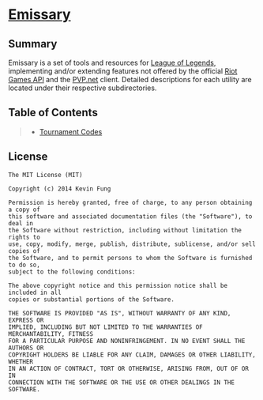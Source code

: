 # [Emissary](http://polytonic.github.io/Emissary/)

## Summary
Emissary is a set of tools and resources for [League of Legends](http://leagueoflegends.com), implementing and/or extending features not offered by the official [Riot Games API](https://developer.riotgames.com/) and the [PVP.net](http://leagueoflegends.wikia.com/wiki/PVP.net) client. Detailed descriptions for each utility are located under their respective subdirectories.

## Table of Contents
>- [Tournament Codes]()

## License
```
The MIT License (MIT)

Copyright (c) 2014 Kevin Fung

Permission is hereby granted, free of charge, to any person obtaining a copy of
this software and associated documentation files (the "Software"), to deal in
the Software without restriction, including without limitation the rights to
use, copy, modify, merge, publish, distribute, sublicense, and/or sell copies of
the Software, and to permit persons to whom the Software is furnished to do so,
subject to the following conditions:

The above copyright notice and this permission notice shall be included in all
copies or substantial portions of the Software.

THE SOFTWARE IS PROVIDED "AS IS", WITHOUT WARRANTY OF ANY KIND, EXPRESS OR
IMPLIED, INCLUDING BUT NOT LIMITED TO THE WARRANTIES OF MERCHANTABILITY, FITNESS
FOR A PARTICULAR PURPOSE AND NONINFRINGEMENT. IN NO EVENT SHALL THE AUTHORS OR
COPYRIGHT HOLDERS BE LIABLE FOR ANY CLAIM, DAMAGES OR OTHER LIABILITY, WHETHER
IN AN ACTION OF CONTRACT, TORT OR OTHERWISE, ARISING FROM, OUT OF OR IN
CONNECTION WITH THE SOFTWARE OR THE USE OR OTHER DEALINGS IN THE SOFTWARE.
```
